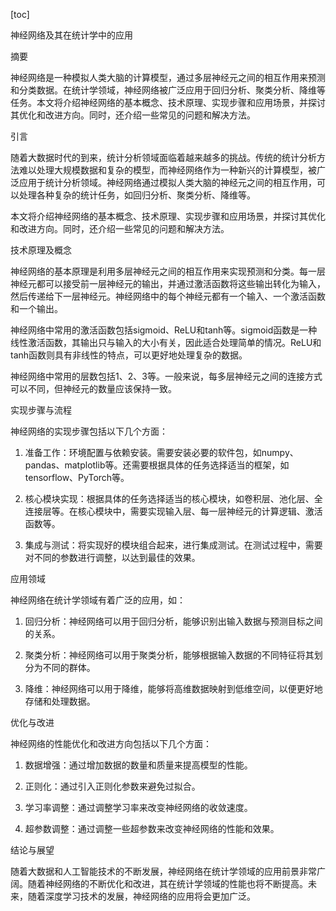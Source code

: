 
[toc]                    
                
                
神经网络及其在统计学中的应用

摘要

神经网络是一种模拟人类大脑的计算模型，通过多层神经元之间的相互作用来预测和分类数据。在统计学领域，神经网络被广泛应用于回归分析、聚类分析、降维等任务。本文将介绍神经网络的基本概念、技术原理、实现步骤和应用场景，并探讨其优化和改进方向。同时，还介绍一些常见的问题和解决方法。

引言

随着大数据时代的到来，统计分析领域面临着越来越多的挑战。传统的统计分析方法难以处理大规模数据和复杂的模型，而神经网络作为一种新兴的计算模型，被广泛应用于统计分析领域。神经网络通过模拟人类大脑的神经元之间的相互作用，可以处理各种复杂的统计任务，如回归分析、聚类分析、降维等。

本文将介绍神经网络的基本概念、技术原理、实现步骤和应用场景，并探讨其优化和改进方向。同时，还介绍一些常见的问题和解决方法。

技术原理及概念

神经网络的基本原理是利用多层神经元之间的相互作用来实现预测和分类。每一层神经元都可以接受前一层神经元的输出，并通过激活函数将这些输出转化为输入，然后传递给下一层神经元。神经网络中的每个神经元都有一个输入、一个激活函数和一个输出。

神经网络中常用的激活函数包括sigmoid、ReLU和tanh等。sigmoid函数是一种线性激活函数，其输出只与输入的大小有关，因此适合处理简单的情况。ReLU和tanh函数则具有非线性的特点，可以更好地处理复杂的数据。

神经网络中常用的层数包括1、2、3等。一般来说，每多层神经元之间的连接方式可以不同，但神经元的数量应该保持一致。

实现步骤与流程

神经网络的实现步骤包括以下几个方面：

1. 准备工作：环境配置与依赖安装。需要安装必要的软件包，如numpy、pandas、matplotlib等。还需要根据具体的任务选择适当的框架，如tensorflow、PyTorch等。

2. 核心模块实现：根据具体的任务选择适当的核心模块，如卷积层、池化层、全连接层等。在核心模块中，需要实现输入层、每一层神经元的计算逻辑、激活函数等。

3. 集成与测试：将实现好的模块组合起来，进行集成测试。在测试过程中，需要对不同的参数进行调整，以达到最佳的效果。

应用领域

神经网络在统计学领域有着广泛的应用，如：

1. 回归分析：神经网络可以用于回归分析，能够识别出输入数据与预测目标之间的关系。

2. 聚类分析：神经网络可以用于聚类分析，能够根据输入数据的不同特征将其划分为不同的群体。

3. 降维：神经网络可以用于降维，能够将高维数据映射到低维空间，以便更好地存储和处理数据。

优化与改进

神经网络的性能优化和改进方向包括以下几个方面：

1. 数据增强：通过增加数据的数量和质量来提高模型的性能。

2. 正则化：通过引入正则化参数来避免过拟合。

3. 学习率调整：通过调整学习率来改变神经网络的收敛速度。

4. 超参数调整：通过调整一些超参数来改变神经网络的性能和效果。

结论与展望

随着大数据和人工智能技术的不断发展，神经网络在统计学领域的应用前景非常广阔。随着神经网络的不断优化和改进，其在统计学领域的性能也将不断提高。未来，随着深度学习技术的发展，神经网络的应用将会更加广泛。

